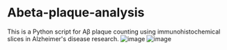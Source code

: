 # Abeta-plaque-analysis
This is a Python script for Aβ plaque counting using immunohistochemical slices in Alzheimer's disease research.
![image](https://github.com/TYLeavome/Abeta-plaque-analysis/edit/main/Examples/Original.jpg)
![image](https://github.com/TYLeavome/Abeta-plaque-analysis/edit/main/Examples/Output.jpg)
